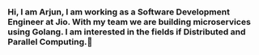 ### Hi, I am Arjun, I am working as a Software Development Engineer at Jio. With my team we are building microservices using Golang. I am interested in the fields if Distributed and Parallel Computing.👋

<!--
**tiwariarjun91/tiwariarjun91** is a ✨ _special_ ✨ repository because its `README.md` (this file) appears on your GitHub profile.

Here are some ideas to get you started:

- 🔭 I’m currently working on ... Microservices using Golang
- 🌱 I’m currently learning ... Information Retrieval
- 👯 I’m looking to collaborate on ... API development, unit tesing, web development
- 🤔 I’m looking for help with ... Distributed Systems, Parallel Processing
- 💬 Ask me about ... Anything
- 📫 How to reach me: ... [Linkedin](https://www.linkedin.com/in/arjun-tiwari-87b9a589/)
- 😄 Pronouns: ...
- ⚡ Fun fact: ...
-->
